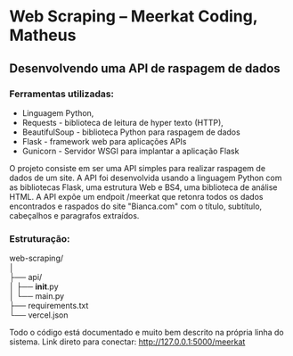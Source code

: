 # Web Scraping – Meerkat Coding, Matheus
 ## Desenvolvendo uma API de raspagem de dados

 ### Ferramentas utilizadas:
- Linguagem Python,
- Requests - biblioteca de leitura de hyper texto (HTTP),
- BeautifulSoup - biblioteca Python para raspagem de dados
- Flask - framework web para aplicações APIs
- Gunicorn - Servidor WSGI para implantar a aplicação Flask


O projeto consiste em ser uma API simples para realizar raspagem de dados de um site. A API foi desenvolvida usando a linguagem Python com as bibliotecas Flask, uma estrutura Web e BS4, uma biblioteca de análise HTML.
A API expõe um endpoit /meerkat que retonra todos os dados encontrados e raspados do site "Bianca.com" com o título, subtítulo, cabeçalhos e paragrafos extraídos.


### Estruturação:

web-scraping/ <br>
│ <br>
├── api/ <br>
│   ├── __init__.py <br>
│   └── main.py <br>
├── requirements.txt <br>
└── vercel.json <br>

Todo o código está documentado e muito bem descrito na própria linha do sistema.
Link direto para conectar: http://127.0.0.1:5000/meerkat
